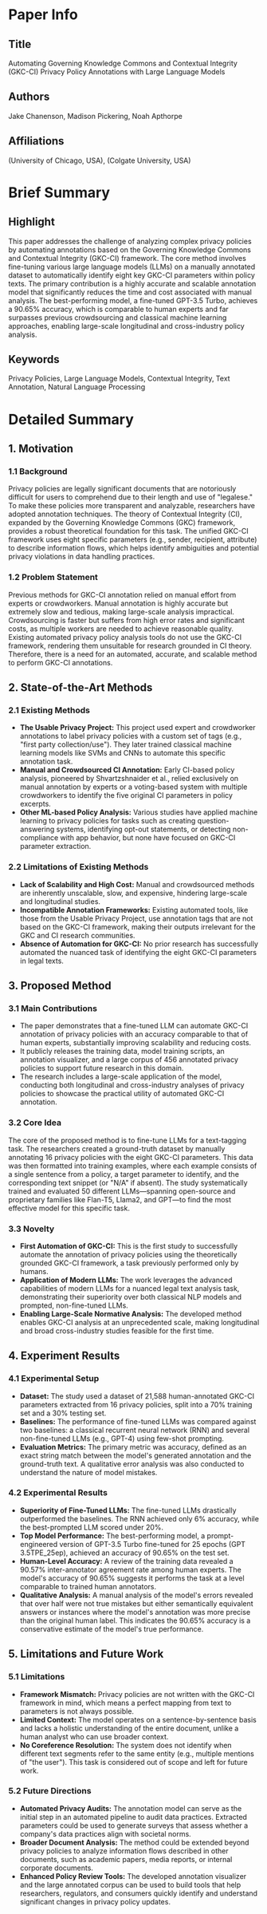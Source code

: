 # Paper Info

## Title
Automating Governing Knowledge Commons and Contextual Integrity (GKC-CI) Privacy Policy Annotations with Large Language Models

## Authors
Jake Chanenson, Madison Pickering, Noah Apthorpe

## Affiliations
(University of Chicago, USA), (Colgate University, USA)

# Brief Summary

## Highlight
This paper addresses the challenge of analyzing complex privacy policies by automating annotations based on the Governing Knowledge Commons and Contextual Integrity (GKC-CI) framework. The core method involves fine-tuning various large language models (LLMs) on a manually annotated dataset to automatically identify eight key GKC-CI parameters within policy texts. The primary contribution is a highly accurate and scalable annotation model that significantly reduces the time and cost associated with manual analysis. The best-performing model, a fine-tuned GPT-3.5 Turbo, achieves a 90.65% accuracy, which is comparable to human experts and far surpasses previous crowdsourcing and classical machine learning approaches, enabling large-scale longitudinal and cross-industry policy analysis.

## Keywords
Privacy Policies, Large Language Models, Contextual Integrity, Text Annotation, Natural Language Processing

# Detailed Summary

## 1. Motivation

### 1.1 Background
Privacy policies are legally significant documents that are notoriously difficult for users to comprehend due to their length and use of "legalese." To make these policies more transparent and analyzable, researchers have adopted annotation techniques. The theory of Contextual Integrity (CI), expanded by the Governing Knowledge Commons (GKC) framework, provides a robust theoretical foundation for this task. The unified GKC-CI framework uses eight specific parameters (e.g., sender, recipient, attribute) to describe information flows, which helps identify ambiguities and potential privacy violations in data handling practices.

### 1.2 Problem Statement
Previous methods for GKC-CI annotation relied on manual effort from experts or crowdworkers. Manual annotation is highly accurate but extremely slow and tedious, making large-scale analysis impractical. Crowdsourcing is faster but suffers from high error rates and significant costs, as multiple workers are needed to achieve reasonable quality. Existing automated privacy policy analysis tools do not use the GKC-CI framework, rendering them unsuitable for research grounded in CI theory. Therefore, there is a need for an automated, accurate, and scalable method to perform GKC-CI annotations.

## 2. State-of-the-Art Methods

### 2.1 Existing Methods
*   **The Usable Privacy Project:** This project used expert and crowdworker annotations to label privacy policies with a custom set of tags (e.g., "first party collection/use"). They later trained classical machine learning models like SVMs and CNNs to automate this specific annotation task.
*   **Manual and Crowdsourced CI Annotation:** Early CI-based policy analysis, pioneered by Shvartzshnaider et al., relied exclusively on manual annotation by experts or a voting-based system with multiple crowdworkers to identify the five original CI parameters in policy excerpts.
*   **Other ML-based Policy Analysis:** Various studies have applied machine learning to privacy policies for tasks such as creating question-answering systems, identifying opt-out statements, or detecting non-compliance with app behavior, but none have focused on GKC-CI parameter extraction.

### 2.2 Limitations of Existing Methods
*   **Lack of Scalability and High Cost:** Manual and crowdsourced methods are inherently unscalable, slow, and expensive, hindering large-scale and longitudinal studies.
*   **Incompatible Annotation Frameworks:** Existing automated tools, like those from the Usable Privacy Project, use annotation tags that are not based on the GKC-CI framework, making their outputs irrelevant for the GKC and CI research communities.
*   **Absence of Automation for GKC-CI:** No prior research has successfully automated the nuanced task of identifying the eight GKC-CI parameters in legal texts.

## 3. Proposed Method

### 3.1 Main Contributions
*   The paper demonstrates that a fine-tuned LLM can automate GKC-CI annotation of privacy policies with an accuracy comparable to that of human experts, substantially improving scalability and reducing costs.
*   It publicly releases the training data, model training scripts, an annotation visualizer, and a large corpus of 456 annotated privacy policies to support future research in this domain.
*   The research includes a large-scale application of the model, conducting both longitudinal and cross-industry analyses of privacy policies to showcase the practical utility of automated GKC-CI annotation.

### 3.2 Core Idea
The core of the proposed method is to fine-tune LLMs for a text-tagging task. The researchers created a ground-truth dataset by manually annotating 16 privacy policies with the eight GKC-CI parameters. This data was then formatted into training examples, where each example consists of a single sentence from a policy, a target parameter to identify, and the corresponding text snippet (or "N/A" if absent). The study systematically trained and evaluated 50 different LLMs—spanning open-source and proprietary families like Flan-T5, Llama2, and GPT—to find the most effective model for this specific task.

### 3.3 Novelty
*   **First Automation of GKC-CI:** This is the first study to successfully automate the annotation of privacy policies using the theoretically grounded GKC-CI framework, a task previously performed only by humans.
*   **Application of Modern LLMs:** The work leverages the advanced capabilities of modern LLMs for a nuanced legal text analysis task, demonstrating their superiority over both classical NLP models and prompted, non-fine-tuned LLMs.
*   **Enabling Large-Scale Normative Analysis:** The developed method enables GKC-CI analysis at an unprecedented scale, making longitudinal and broad cross-industry studies feasible for the first time.

## 4. Experiment Results

### 4.1 Experimental Setup
*   **Dataset:** The study used a dataset of 21,588 human-annotated GKC-CI parameters extracted from 16 privacy policies, split into a 70% training set and a 30% testing set.
*   **Baselines:** The performance of fine-tuned LLMs was compared against two baselines: a classical recurrent neural network (RNN) and several non-fine-tuned LLMs (e.g., GPT-4) using few-shot prompting.
*   **Evaluation Metrics:** The primary metric was accuracy, defined as an exact string match between the model's generated annotation and the ground-truth text. A qualitative error analysis was also conducted to understand the nature of model mistakes.

### 4.2 Experimental Results
*   **Superiority of Fine-Tuned LLMs:** The fine-tuned LLMs drastically outperformed the baselines. The RNN achieved only 6% accuracy, while the best-prompted LLM scored under 20%.
*   **Top Model Performance:** The best-performing model, a prompt-engineered version of GPT-3.5 Turbo fine-tuned for 25 epochs (GPT 3.5TPE_25ep), achieved an accuracy of 90.65% on the test set.
*   **Human-Level Accuracy:** A review of the training data revealed a 90.57% inter-annotator agreement rate among human experts. The model's accuracy of 90.65% suggests it performs the task at a level comparable to trained human annotators.
*   **Qualitative Analysis:** A manual analysis of the model's errors revealed that over half were not true mistakes but either semantically equivalent answers or instances where the model's annotation was more precise than the original human label. This indicates the 90.65% accuracy is a conservative estimate of the model's true performance.

## 5. Limitations and Future Work

### 5.1 Limitations
*   **Framework Mismatch:** Privacy policies are not written with the GKC-CI framework in mind, which means a perfect mapping from text to parameters is not always possible.
*   **Limited Context:** The model operates on a sentence-by-sentence basis and lacks a holistic understanding of the entire document, unlike a human analyst who can use broader context.
*   **No Coreference Resolution:** The system does not identify when different text segments refer to the same entity (e.g., multiple mentions of "the user"). This task is considered out of scope and left for future work.

### 5.2 Future Directions
*   **Automated Privacy Audits:** The annotation model can serve as the initial step in an automated pipeline to audit data practices. Extracted parameters could be used to generate surveys that assess whether a company's data practices align with societal norms.
*   **Broader Document Analysis:** The method could be extended beyond privacy policies to analyze information flows described in other documents, such as academic papers, media reports, or internal corporate documents.
*   **Enhanced Policy Review Tools:** The developed annotation visualizer and the large annotated corpus can be used to build tools that help researchers, regulators, and consumers quickly identify and understand significant changes in privacy policy updates.